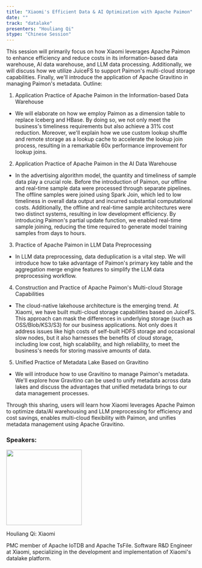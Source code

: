 ```yaml
---
title: "Xiaomi's Efficient Data & AI Optimization with Apache Paimon"
date: ""
track: "datalake"
presenters: "Houliang Qi"
stype: "Chinese Session"
---
```


This session will primarily focus on how Xiaomi leverages Apache Paimon to enhance efficiency and reduce costs in its information-based data warehouse, AI data warehouse, and LLM data processing. Additionally, we will discuss how we utilize JuiceFS to support Paimon's multi-cloud storage capabilities. Finally, we'll introduce the application of Apache Gravitino in managing Paimon's metadata.
Outline:
1. Application Practice of Apache Paimon in the Information-based Data Warehouse
  - We will elaborate on how we employ Paimon as a dimension table to replace Iceberg and HBase. By doing so, we not only meet the business's timeliness requirements but also achieve a 31% cost reduction. Moreover, we'll explain how we use custom lookup shuffle and remote storage as a lookup cache to accelerate the lookup join process, resulting in a remarkable 60x performance improvement for lookup joins.
2. Application Practice of Apache Paimon in the AI Data Warehouse
  - In the advertising algorithm model, the quantity and timeliness of sample data play a crucial role. Before the introduction of Paimon, our offline and real-time sample data were processed through separate pipelines. The offline samples were joined using Spark Join, which led to low timeliness in overall data output and incurred substantial computational costs. Additionally, the offline and real-time sample architectures were two distinct systems, resulting in low development efficiency. By introducing Paimon's partial update function, we enabled real-time sample joining, reducing the time required to generate model training samples from days to hours.
3. Practice of Apache Paimon in LLM Data Preprocessing
  - In LLM data preprocessing, data deduplication is a vital step. We will introduce how to take advantage of Paimon's primary key table and the aggregation merge engine features to simplify the LLM data preprocessing workflow.
4. Construction and Practice of Apache Paimon's Multi-cloud Storage Capabilities
  - The cloud-native lakehouse architecture is the emerging trend. At Xiaomi, we have built multi-cloud storage capabilities based on JuiceFS. This approach can mask the differences in underlying storage (such as OSS/Blob/KS3/S3) for our business applications. Not only does it address issues like high costs of self-built HDFS storage and occasional slow nodes, but it also harnesses the benefits of cloud storage, including low cost, high scalability, and high reliability, to meet the business's needs for storing massive amounts of data.
5. Unified Practice of Metadata Lake Based on Gravitino
  - We will introduce how to use Gravitino to manage Paimon's metadata. We'll explore how Gravitino can be used to unify metadata across data lakes and discuss the advantages that unified metadata brings to our data management processes.

Through this sharing, users will learn how Xiaomi leverages Apache Paimon to optimize data/AI warehousing and LLM preprocessing for efficiency and cost savings, enables multi-cloud flexibility with Paimon, and unifies metadata management using Apache Gravitino.

### Speakers:


<img src="https://sessionize.com/image/8968-400o400o1-XFskLG5iSQjayU8GPBBL9V.jpg" width="200" /><br/>

Houliang Qi: Xiaomi

PMC member of Apache IoTDB and Apache TsFile. Software R&D Engineer at Xiaomi, specializing in the development and implementation of Xiaomi's datalake platform.

